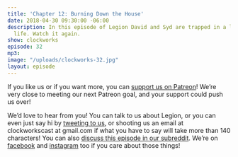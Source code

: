 ```yaml
---
title: 'Chapter 12: Burning Down the House'
date: 2018-04-30 09:30:00 -06:00
description: In this episode of Legion David and Syd are trapped in a loop of Syd's
  life. Watch it again.
show: clockworks
episode: 32
mp3: 
image: "/uploads/clockworks-32.jpg"
layout: episode
---
```


If you like us or if you want more, you can [support us on Patreon](https://www.patreon.com/clockworkscast)! We’re very close to meeting our next Patreon goal, and your support could push us over!

We’d love to hear from you! You can talk to us about Legion, or you can even just say hi by [tweeting to us](http://www.twitter.com/clockworkscast), or shooting us an email at clockworkscast at gmail.com if what you have to say will take more than 140 characters! You can also [discuss this episode in our subreddit](https://www.reddit.com/r/Goodstuff_fm/). We’re on [facebook](http://facebook.com/clockworkscast) and [instagram](https://www.instagram.com/clockworkscast) too if you care about those things!
